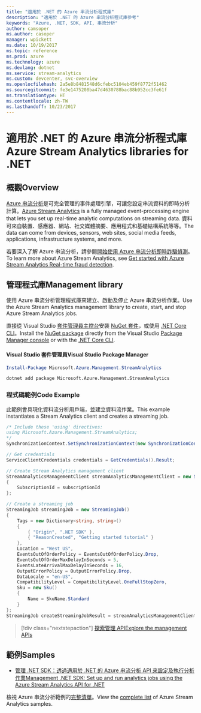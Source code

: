 ```yaml
---
title: "適用於 .NET 的 Azure 串流分析程式庫"
description: "適用於 .NET 的 Azure 串流分析程式庫參考"
keywords: "Azure, .NET, SDK, API, 串流分析"
author: camsoper
ms.author: casoper
manager: wpickett
ms.date: 10/19/2017
ms.topic: reference
ms.prod: azure
ms.technology: azure
ms.devlang: dotnet
ms.service: stream-analytics
ms.custom: devcenter, svc-overview
ms.openlocfilehash: 2a5e8b8481548d6cfebc5104eb459f8772f51462
ms.sourcegitcommit: fe3e1475208ba47d4630788bac88b952cc3fe61f
ms.translationtype: HT
ms.contentlocale: zh-TW
ms.lasthandoff: 10/23/2017
---
```

# <a name="azure-stream-analytics-libraries-for-net"></a><span data-ttu-id="c53cc-104">適用於 .NET 的 Azure 串流分析程式庫</span><span class="sxs-lookup"><span data-stu-id="c53cc-104">Azure Stream Analytics libraries for .NET</span></span>

## <a name="overview"></a><span data-ttu-id="c53cc-105">概觀</span><span class="sxs-lookup"><span data-stu-id="c53cc-105">Overview</span></span>

<span data-ttu-id="c53cc-106">[Azure 串流分析](/azure/stream-analytics/stream-analytics-introduction)是可完全管理的事件處理引擎，可讓您設定串流資料的即時分析計算。</span><span class="sxs-lookup"><span data-stu-id="c53cc-106">[Azure Stream Analytics](/azure/stream-analytics/stream-analytics-introduction) is a fully managed event-processing engine that lets you set up real-time analytic computations on streaming data.</span></span> <span data-ttu-id="c53cc-107">資料可來自裝置、感應器、網站、社交媒體摘要、應用程式和基礎結構系統等等。</span><span class="sxs-lookup"><span data-stu-id="c53cc-107">The data can come from devices, sensors, web sites, social media feeds, applications, infrastructure systems, and more.</span></span> 

<span data-ttu-id="c53cc-108">若要深入了解 Azure 串流分析，請參閱[開始使用 Azure 串流分析即時詐騙偵測](/azure/stream-analytics/stream-analytics-real-time-fraud-detection)。</span><span class="sxs-lookup"><span data-stu-id="c53cc-108">To learn more about Azure Stream Analytics, see [Get started with Azure Stream Analytics Real-time fraud detection](/azure/stream-analytics/stream-analytics-real-time-fraud-detection).</span></span>


## <a name="management-library"></a><span data-ttu-id="c53cc-109">管理程式庫</span><span class="sxs-lookup"><span data-stu-id="c53cc-109">Management library</span></span>

<span data-ttu-id="c53cc-110">使用 Azure 串流分析管理程式庫來建立、啟動及停止 Azure 串流分析作業。</span><span class="sxs-lookup"><span data-stu-id="c53cc-110">Use the Azure Stream Analytics management library to create, start, and stop Azure Stream Analytics jobs.</span></span>

<span data-ttu-id="c53cc-111">直接從 Visual Studio [套件管理員主控台][PackageManager]安裝 [NuGet 套件](https://www.nuget.org/packages/Microsoft.Azure.Management.StreamAnalytics)，或使用 [.NET Core CLI][DotNetCLI]。</span><span class="sxs-lookup"><span data-stu-id="c53cc-111">Install the [NuGet package](https://www.nuget.org/packages/Microsoft.Azure.Management.StreamAnalytics) directly from the Visual Studio [Package Manager console][PackageManager] or with the [.NET Core CLI][DotNetCLI].</span></span>

#### <a name="visual-studio-package-manager"></a><span data-ttu-id="c53cc-112">Visual Studio 套件管理員</span><span class="sxs-lookup"><span data-stu-id="c53cc-112">Visual Studio Package Manager</span></span>

```powershell
Install-Package Microsoft.Azure.Management.StreamAnalytics
```

```bash
dotnet add package Microsoft.Azure.Management.StreamAnalytics
```

### <a name="code-example"></a><span data-ttu-id="c53cc-113">程式碼範例</span><span class="sxs-lookup"><span data-stu-id="c53cc-113">Code Example</span></span>

<span data-ttu-id="c53cc-114">此範例會具現化資料流分析用戶端，並建立資料流作業。</span><span class="sxs-lookup"><span data-stu-id="c53cc-114">This example instantiates a Stream Analytics client and creates a streaming job.</span></span>

```csharp
/* Include these 'using' directives:
using Microsoft.Azure.Management.StreamAnalytics;
*/
SynchronizationContext.SetSynchronizationContext(new SynchronizationContext());

// Get credentials
ServiceClientCredentials credentials = GetCredentials().Result;

// Create Stream Analytics management client
StreamAnalyticsManagementClient streamAnalyticsManagementClient = new StreamAnalyticsManagementClient(credentials)
{
    SubscriptionId = subscriptionId
};

// Create a streaming job
StreamingJob streamingJob = new StreamingJob()
{
    Tags = new Dictionary<string, string>()
    {
        { "Origin", ".NET SDK" },
        { "ReasonCreated", "Getting started tutorial" }
    },
    Location = "West US",
    EventsOutOfOrderPolicy = EventsOutOfOrderPolicy.Drop,
    EventsOutOfOrderMaxDelayInSeconds = 5,
    EventsLateArrivalMaxDelayInSeconds = 16,
    OutputErrorPolicy = OutputErrorPolicy.Drop,
    DataLocale = "en-US",
    CompatibilityLevel = CompatibilityLevel.OneFullStopZero,
    Sku = new Sku()
    {
        Name = SkuName.Standard
    }
};
StreamingJob createStreamingJobResult = streamAnalyticsManagementClient.StreamingJobs.CreateOrReplace(streamingJob, resourceGroupName, streamingJobName);
```

> [!div class="nextstepaction"]
> [<span data-ttu-id="c53cc-115">探索管理 API</span><span class="sxs-lookup"><span data-stu-id="c53cc-115">Explore the management APIs</span></span>](/dotnet/api/overview/azure/streamanalytics/management)


## <a name="samples"></a><span data-ttu-id="c53cc-116">範例</span><span class="sxs-lookup"><span data-stu-id="c53cc-116">Samples</span></span>

- [<span data-ttu-id="c53cc-117">管理 .NET SDK：透過適用於 .NET 的 Azure 串流分析 API 來設定及執行分析作業</span><span class="sxs-lookup"><span data-stu-id="c53cc-117">Management .NET SDK: Set up and run analytics jobs using the Azure Stream Analytics API for .NET</span></span>](/azure/stream-analytics/stream-analytics-dotnet-management-sdk)

<span data-ttu-id="c53cc-118">檢視 Azure 串流分析範例的[完整清單](https://azure.microsoft.com/resources/samples/?platform=dotnet&service=stream-analytics)。</span><span class="sxs-lookup"><span data-stu-id="c53cc-118">View the [complete list](https://azure.microsoft.com/resources/samples/?platform=dotnet&service=stream-analytics) of Azure Stream Analytics samples.</span></span>

[PackageManager]: https://docs.microsoft.com/nuget/tools/package-manager-console
[DotNetCLI]: https://docs.microsoft.com/dotnet/core/tools/dotnet-add-package
